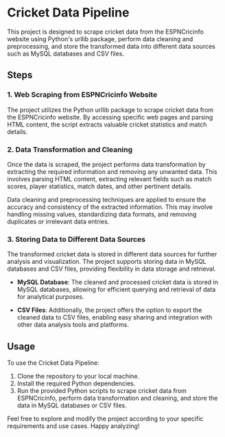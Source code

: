 # Cricket Data Pipeline

This project is designed to scrape cricket data from the ESPNCricinfo website using Python's urllib package, perform data cleaning and preprocessing, and store the transformed data into different data sources such as MySQL databases and CSV files.

## Steps

### 1. Web Scraping from ESPNCricinfo Website

The project utilizes the Python urllib package to scrape cricket data from the ESPNCricinfo website. By accessing specific web pages and parsing HTML content, the script extracts valuable cricket statistics and match details.

### 2. Data Transformation and Cleaning

Once the data is scraped, the project performs data transformation by extracting the required information and removing any unwanted data. This involves parsing HTML content, extracting relevant fields such as match scores, player statistics, match dates, and other pertinent details.

Data cleaning and preprocessing techniques are applied to ensure the accuracy and consistency of the extracted information. This may involve handling missing values, standardizing data formats, and removing duplicates or irrelevant data entries.

### 3. Storing Data to Different Data Sources

The transformed cricket data is stored in different data sources for further analysis and visualization. The project supports storing data in MySQL databases and CSV files, providing flexibility in data storage and retrieval.

- **MySQL Database**: The cleaned and processed cricket data is stored in MySQL databases, allowing for efficient querying and retrieval of data for analytical purposes.

- **CSV Files**: Additionally, the project offers the option to export the cleaned data to CSV files, enabling easy sharing and integration with other data analysis tools and platforms.

## Usage

To use the Cricket Data Pipeline:

1. Clone the repository to your local machine.
2. Install the required Python dependencies.
3. Run the provided Python scripts to scrape cricket data from ESPNCricinfo, perform data transformation and cleaning, and store the data in MySQL databases or CSV files.

Feel free to explore and modify the project according to your specific requirements and use cases. Happy analyzing!
